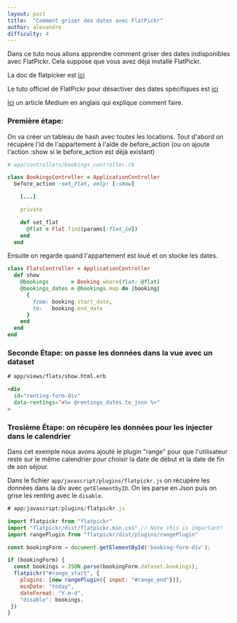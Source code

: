 ```yaml
---
layout: post
title:  "Comment griser des dates avec FlatPickr"
author: alexandre
difficulty: 4
---
```


Dans ce tuto nous allons apprendre comment griser des dates indisponibles avec FlatPickr. Cela suppose que vous avez déjà installé FlatPickr.

La doc de flatpicker est [ici](https://flatpickr.js.org/examples/#basic)

Le tuto officiel de FlatPickr pour désactiver des dates spécifiques est [ici](https://flatpickr.js.org/examples/#disabling-specific-dates)

[Ici](https://medium.com/@rodloboz/ruby-on-rails-date-validation-in-a-booking-and-disabling-dates-in-date-picker-3e5b4e9b4640) un article Medium en anglais qui explique comment faire.

### Première étape:

On va créer un tableau de hash avec toutes les locations.
Tout d'abord on récupère l'id de l'appartement à l'aide de before_action (ou on ajoute l'action :show si le before_action est déjà existant)

```ruby
# app/controllers/bookings_controller.rb

class BookingsController < ApplicationController
  before_action :set_flat, only: [:show]

    [...]

    private

    def set_flat
      @flat = Flat.find(params[:flat_id])
    end
  end
```

Ensuite on regarde quand l'appartement est loué et on stocke les dates.


```ruby
class FlatsController < ApplicationController
  def show
    @bookings       = Booking.where(flat: @flat)
    @bookings_dates = @bookings.map do |booking|
      {
        from: booking.start_date,
        to:   booking.end_date
      }
    end
  end
end
```

### Seconde Étape: on passe les données dans la vue avec un dataset

```html
# app/views/flats/show.html.erb

<div
  id="renting-form-div"
  data-rentings="<%= @rentings_dates.to_json %>"
>
```


### Trosième Étape: on récupère les données pour les injecter dans le calendrier

Dans cet exemple nous avons ajouté le plugin "range" pour que l'utilisateur reste sur le même calendrier pour choisir la date de début et la date de fin de son séjour.

Dans le fichier `app/javascript/plugins/flatpickr.js` on récupère les données dans la div avec `getElementbyID`. On les parse en Json puis on grise les renting avec le `disable`.

```js
# app/javascript/plugins/flatpickr.js

import flatpickr from "flatpickr"
import "flatpickr/dist/flatpickr.min.css" // Note this is important!
import rangePlugin from "flatpickr/dist/plugins/rangePlugin"

const bookingForm = document.getElementById('booking-form-div');

if (bookingForm) {
  const bookings = JSON.parse(bookingForm.dataset.bookings);
  flatpickr("#range_start", {
    plugins: [new rangePlugin({ input: "#range_end"})],
    minDate: "today",
    dateFormat: "Y-m-d",
    "disable": bookings,
 })
}
```
